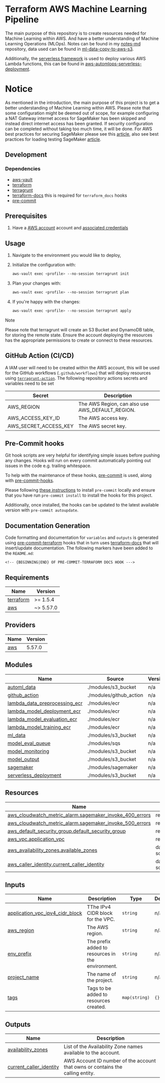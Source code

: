 # Terraform AWS Machine Learning Pipeline

The main purpose of this repository is to create resources needed for Machine Learning within AWS. And have a better understanding of Machine Learning Operations (MLOps). Notes can be found in my [notes-md](https://github.com/kwame-mintah/notes-md) repository, data used can be found in [ml-data-copy-to-aws-s3](https://github.com/kwame-mintah/ml-data-copy-to-aws-s3).

Additionally, the [serverless framework](https://www.serverless.com/) is used to deploy various AWS Lambda functions, this can be
found in [aws-automlops-serverless-deployment](https://github.com/kwame-mintah/aws-automlops-serverless-deployment).

# Notice

As mentioned in the introduction, the main purpose of this project is to get a better understanding of Machine Learning within AWS. Please note that some configuration might be deemed out of scope,
for example configuring a NAT Gateway internet access for SageMaker has been skipped and instead direct internet access has been granted. If security configuration can be completed without taking too
much time, it will be done. For AWS best practices for securing SageMaker please see this [article](https://aws.amazon.com/blogs/security/secure-deployment-of-amazon-sagemaker-resources/), also see
best practices for loading testing SageMaker [article](https://aws.amazon.com/blogs/machine-learning/best-practices-for-load-testing-amazon-sagemaker-real-time-inference-endpoints/).

## Development

### Dependencies

- [aws-vault](https://github.com/99designs/aws-vault)
- [terraform](https://www.terraform.io/)
- [terragrunt](https://terragrunt.gruntwork.io/)
- [terraform-docs](https://terraform-docs.io/) this is required for `terraform_docs` hooks
- [pre-commit](https://pre-commit.com/)

## Prerequisites

1. Have a [AWS account](https://aws.amazon.com/free) account and [associated credentials](https://docs.aws.amazon.com/general/latest/gr/aws-sec-cred-types.html)

## Usage

1. Navigate to the environment you would like to deploy,
2. Initialize the configuration with:

   ```bash
   aws-vault exec <profile> --no-session terragrunt init
   ```
3. Plan your changes with:

   ```bash
   aws-vault exec <profile> --no-session terragrunt plan
   ``` 
4. If you're happy with the changes:

   ```bash
   aws-vault exec <profile> --no-session terragrunt apply
   ```

> [!NOTE]
>
> Please note that terragrunt will create an S3 Bucket and DynamoDB table, for storing the remote state. 
> Ensure the account deploying the resources has the appropriate permissions to create or connect to these resources.

## GitHub Action (CI/CD)

A IAM user will need to be created within the AWS account, this will be used for the GitHub workflows (`.github/workflows`) that will deploy resources using [`terragrunt-action`](https://github.com/gruntwork-io/terragrunt-action). The following repository actions secrets and variables need to be set

| Secret                | Description                                      |
| --------------------- | ------------------------------------------------ |
| AWS_REGION            | The AWS Region, can also use AWS_DEFAULT_REGION. |
| AWS_ACCESS_KEY_ID     | The AWS access key.                              |
| AWS_SECRET_ACCESS_KEY | The AWS secret key.                              |

## Pre-Commit hooks

Git hook scripts are very helpful for identifying simple issues before pushing any changes. Hooks will run on every commit automatically pointing out issues in the code e.g. trailing whitespace.

To help with the maintenance of these hooks, [pre-commit](https://pre-commit.com/) is used, along with [pre-commit-hooks](https://pre-commit.com/#install).

Please following [these instructions](https://pre-commit.com/#install) to install `pre-commit` locally and ensure that you have run `pre-commit install` to install the hooks for this project.

Additionally, once installed, the hooks can be updated to the latest available version with `pre-commit autoupdate`.

## Documentation Generation

Code formatting and documentation for `variables` and `outputs` is generated using [pre-commit-terraform](https://github.com/antonbabenko/pre-commit-terraform/releases) hooks that in turn uses [terraform-docs](https://github.com/terraform-docs/terraform-docs) that will insert/update documentation. The following markers have been added to the `README.md`:

```
<!-- {BEGINNING|END} OF PRE-COMMIT-TERRAFORM DOCS HOOK --->
```

<!-- BEGINNING OF PRE-COMMIT-TERRAFORM DOCS HOOK --->
## Requirements

| Name | Version |
|------|---------|
| <a name="requirement_terraform"></a> [terraform](#requirement\_terraform) | >= 1.5.4 |
| <a name="requirement_aws"></a> [aws](#requirement\_aws) | ~> 5.57.0 |

## Providers

| Name | Version |
|------|---------|
| <a name="provider_aws"></a> [aws](#provider\_aws) | 5.57.0 |

## Modules

| Name | Source | Version |
|------|--------|---------|
| <a name="module_automl_data"></a> [automl\_data](#module\_automl\_data) | ./modules/s3_bucket | n/a |
| <a name="module_github_action"></a> [github\_action](#module\_github\_action) | ./modules/github_action | n/a |
| <a name="module_lambda_data_preprocessing_ecr"></a> [lambda\_data\_preprocessing\_ecr](#module\_lambda\_data\_preprocessing\_ecr) | ./modules/ecr | n/a |
| <a name="module_lambda_model_deployment_ecr"></a> [lambda\_model\_deployment\_ecr](#module\_lambda\_model\_deployment\_ecr) | ./modules/ecr | n/a |
| <a name="module_lambda_model_evaluation_ecr"></a> [lambda\_model\_evaluation\_ecr](#module\_lambda\_model\_evaluation\_ecr) | ./modules/ecr | n/a |
| <a name="module_lambda_model_training_ecr"></a> [lambda\_model\_training\_ecr](#module\_lambda\_model\_training\_ecr) | ./modules/ecr | n/a |
| <a name="module_ml_data"></a> [ml\_data](#module\_ml\_data) | ./modules/s3_bucket | n/a |
| <a name="module_model_eval_queue"></a> [model\_eval\_queue](#module\_model\_eval\_queue) | ./modules/sqs | n/a |
| <a name="module_model_monitoring"></a> [model\_monitoring](#module\_model\_monitoring) | ./modules/s3_bucket | n/a |
| <a name="module_model_output"></a> [model\_output](#module\_model\_output) | ./modules/s3_bucket | n/a |
| <a name="module_sagemaker"></a> [sagemaker](#module\_sagemaker) | ./modules/sagemaker | n/a |
| <a name="module_serverless_deployment"></a> [serverless\_deployment](#module\_serverless\_deployment) | ./modules/s3_bucket | n/a |

## Resources

| Name | Type |
|------|------|
| [aws_cloudwatch_metric_alarm.sagemaker_invoke_400_errors](https://registry.terraform.io/providers/hashicorp/aws/latest/docs/resources/cloudwatch_metric_alarm) | resource |
| [aws_cloudwatch_metric_alarm.sagemaker_invoke_500_errors](https://registry.terraform.io/providers/hashicorp/aws/latest/docs/resources/cloudwatch_metric_alarm) | resource |
| [aws_default_security_group.default_security_group](https://registry.terraform.io/providers/hashicorp/aws/latest/docs/resources/default_security_group) | resource |
| [aws_vpc.application_vpc](https://registry.terraform.io/providers/hashicorp/aws/latest/docs/resources/vpc) | resource |
| [aws_availability_zones.available_zones](https://registry.terraform.io/providers/hashicorp/aws/latest/docs/data-sources/availability_zones) | data source |
| [aws_caller_identity.current_caller_identity](https://registry.terraform.io/providers/hashicorp/aws/latest/docs/data-sources/caller_identity) | data source |

## Inputs

| Name | Description | Type | Default | Required |
|------|-------------|------|---------|:--------:|
| <a name="input_application_vpc_ipv4_cidr_block"></a> [application\_vpc\_ipv4\_cidr\_block](#input\_application\_vpc\_ipv4\_cidr\_block) | TThe IPv4 CIDR block for the VPC. | `string` | n/a | yes |
| <a name="input_aws_region"></a> [aws\_region](#input\_aws\_region) | The AWS region. | `string` | n/a | yes |
| <a name="input_env_prefix"></a> [env\_prefix](#input\_env\_prefix) | The prefix added to resources in the environment. | `string` | n/a | yes |
| <a name="input_project_name"></a> [project\_name](#input\_project\_name) | The name of the project. | `string` | n/a | yes |
| <a name="input_tags"></a> [tags](#input\_tags) | Tags to be added to resources created. | `map(string)` | `{}` | no |

## Outputs

| Name | Description |
|------|-------------|
| <a name="output_availability_zones"></a> [availability\_zones](#output\_availability\_zones) | List of the Availability Zone names available to the account. |
| <a name="output_current_caller_identity"></a> [current\_caller\_identity](#output\_current\_caller\_identity) | AWS Account ID number of the account that owns or contains the <br>calling entity. |
<!-- END OF PRE-COMMIT-TERRAFORM DOCS HOOK --->
